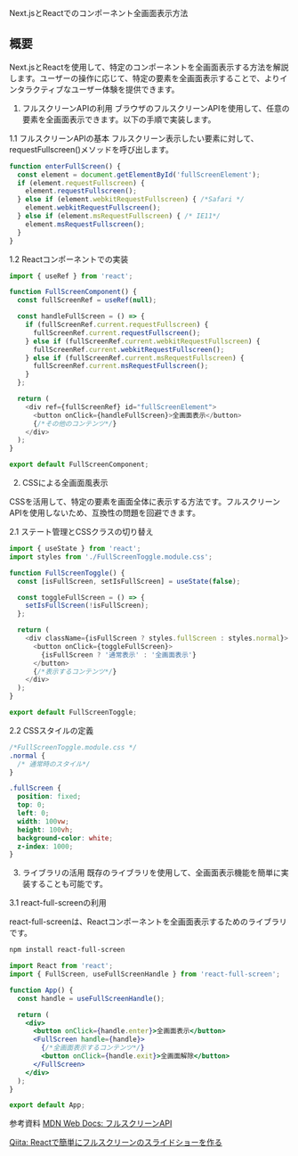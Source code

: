 Next.jsとReactでのコンポーネント全画面表示方法

## 概要

Next.jsとReactを使用して、特定のコンポーネントを全画面表示する方法を解説します。ユーザーの操作に応じて、特定の要素を全画面表示することで、よりインタラクティブなユーザー体験を提供できます。

1. フルスクリーンAPIの利用
ブラウザのフルスクリーンAPIを使用して、任意の要素を全画面表示できます。以下の手順で実装します。

1.1 フルスクリーンAPIの基本
フルスクリーン表示したい要素に対して、requestFullscreen()メソッドを呼び出します。

```javascript
function enterFullScreen() {
  const element = document.getElementById('fullScreenElement');
  if (element.requestFullscreen) {
    element.requestFullscreen();
  } else if (element.webkitRequestFullscreen) { /*Safari */
    element.webkitRequestFullscreen();
  } else if (element.msRequestFullscreen) { /* IE11*/
    element.msRequestFullscreen();
  }
}
```

1.2 Reactコンポーネントでの実装

```javascript
import { useRef } from 'react';

function FullScreenComponent() {
  const fullScreenRef = useRef(null);

  const handleFullScreen = () => {
    if (fullScreenRef.current.requestFullscreen) {
      fullScreenRef.current.requestFullscreen();
    } else if (fullScreenRef.current.webkitRequestFullscreen) {
      fullScreenRef.current.webkitRequestFullscreen();
    } else if (fullScreenRef.current.msRequestFullscreen) {
      fullScreenRef.current.msRequestFullscreen();
    }
  };

  return (
    <div ref={fullScreenRef} id="fullScreenElement">
      <button onClick={handleFullScreen}>全画面表示</button>
      {/*その他のコンテンツ*/}
    </div>
  );
}

export default FullScreenComponent;
```

2. CSSによる全画面風表示

CSSを活用して、特定の要素を画面全体に表示する方法です。フルスクリーンAPIを使用しないため、互換性の問題を回避できます。

2.1 ステート管理とCSSクラスの切り替え

```javascript
import { useState } from 'react';
import styles from './FullScreenToggle.module.css';

function FullScreenToggle() {
  const [isFullScreen, setIsFullScreen] = useState(false);

  const toggleFullScreen = () => {
    setIsFullScreen(!isFullScreen);
  };

  return (
    <div className={isFullScreen ? styles.fullScreen : styles.normal}>
      <button onClick={toggleFullScreen}>
        {isFullScreen ? '通常表示' : '全画面表示'}
      </button>
      {/*表示するコンテンツ*/}
    </div>
  );
}

export default FullScreenToggle;
```

2.2 CSSスタイルの定義

```css
/*FullScreenToggle.module.css */
.normal {
  /* 通常時のスタイル*/
}

.fullScreen {
  position: fixed;
  top: 0;
  left: 0;
  width: 100vw;
  height: 100vh;
  background-color: white;
  z-index: 1000;
}
```

3. ライブラリの活用
既存のライブラリを使用して、全画面表示機能を簡単に実装することも可能です。

3.1 react-full-screenの利用

react-full-screenは、Reactコンポーネントを全画面表示するためのライブラリです。

```bash
npm install react-full-screen
```

```jsx
import React from 'react';
import { FullScreen, useFullScreenHandle } from 'react-full-screen';

function App() {
  const handle = useFullScreenHandle();

  return (
    <div>
      <button onClick={handle.enter}>全画面表示</button>
      <FullScreen handle={handle}>
        {/*全画面表示するコンテンツ*/}
        <button onClick={handle.exit}>全画面解除</button>
      </FullScreen>
    </div>
  );
}

export default App;
```

参考資料
[MDN Web Docs: フルスクリーンAPI](https://developer.mozilla.org/ja/docs/Web/API/Fullscreen_API)

[Qiita: Reactで簡単にフルスクリーンのスライドショーを作る](https://qiita.com/kijibato/items/8f142535b9897ee02b3e)
